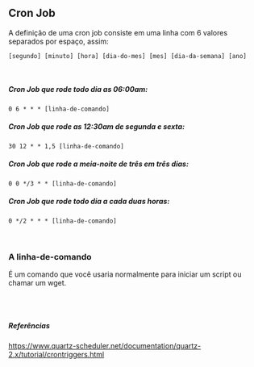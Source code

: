 ## Cron Job

A definição de uma cron job consiste em uma linha com 6 valores separados por espaço, assim:
    
    [segundo] [minuto] [hora] [dia-do-mes] [mes] [dia-da-semana] [ano]


<br>

##### Cron Job que rode todo dia as 06:00am:

    0 6 * * * [linha-de-comando]


##### Cron Job que rode as 12:30am de segunda e sexta:

    30 12 * * 1,5 [linha-de-comando]    


##### Cron Job que rode a meia-noite de três em três dias:

    0 0 */3 * * [linha-de-comando]    


##### Cron Job que rode todo dia a cada duas horas:

    0 */2 * * * [linha-de-comando]        


<br>


### A linha-de-comando

É um comando que você usaria normalmente para iniciar um script ou chamar um wget. 








<br>
<br>

##### Referências

<https://www.quartz-scheduler.net/documentation/quartz-2.x/tutorial/crontriggers.html>